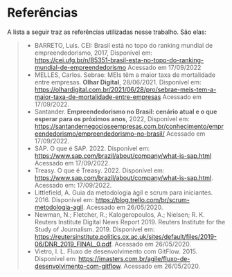 # Referências

A lista a seguir traz as referências utilizadas nesse trabalho. São elas: 
> - BARRETO, Luis. CEI: Brasil está no topo do ranking mundial de empreendedorismo, 2017, Disponível em: https://cei.ufg.br/n/85351-brasil-esta-no-topo-do-ranking-mundial-de-empreendedorismo Acessado em 17/09/2022 
> - MELLES, Carlos. Sebrae: MEIs têm a maior taxa de mortalidade entre empresas. **Olhar Digital**, 28/06/2021. Disponível em: https://olhardigital.com.br/2021/06/28/pro/sebrae-meis-tem-a-maior-taxa-de-mortalidade-entre-empresas Acessado em 17/09/2022.
> - Santander. **Empreendedorismo no Brasil: cenário atual e o que esperar para os próximos anos**, 2022, Disponível em: https://santandernegocioseempresas.com.br/conhecimento/empreendedorismo/empreendedorismo-no-brasil/ Acessado em 17/09/2022.    
> - SAP. O que é SAP. 2022. Disponível em:  https://www.sap.com/brazil/about/company/what-is-sap.html Acessado em 17/09/2022.
> - Treasy. O que é Treasy. 2022. Disponível em: https://www.sap.com/brazil/about/company/what-is-sap.html. Acessado em: 17/09/2022.
> - Littlefield, A. Guia da metodologia ágil e scrum para iniciantes. 2016. Disponível em: https://blog.trello.com/br/scrum-metodologia-agil. Acessado em 26/05/2020.
> - Newman, N.; Fletcher, R.; Kalogeropoulos, A.; Nielsen; R. K. Reuters Institute Digital News Report 2019.  Reuters Institute for the Study of Journalism. 2019.
    Disponível em: https://reutersinstitute.politics.ox.ac.uk/sites/default/files/2019-06/DNR_2019_FINAL_0.pdf. Acessado em 26/05/2020.
> - Vietro, I. L. Fluxo de desenvolvimento com GitFlow. 2015. Disponível em: https://imasters.com.br/agile/fluxo-de-desenvolvimento-com-gitflow. Acessado em 26/05/2020.



